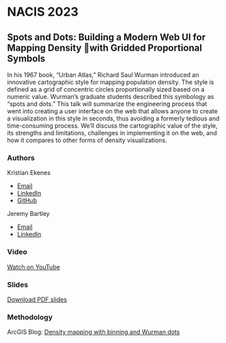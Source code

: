 # NACIS 2023

## Spots and Dots: Building a Modern Web UI for Mapping Density with Gridded Proportional Symbols

In his 1967 book, “Urban Atlas,” Richard Saul Wurman introduced an innovative cartographic style for mapping population density. The style is defined as a grid of concentric circles proportionally sized based on a numeric value. Wurman’s graduate students described this symbology as “spots and dots.” This talk will summarize the engineering process that went into creating a user interface on the web that allows anyone to create a visualization in this style in seconds, thus avoiding a formerly tedious and time-consuming process. We’ll discuss the cartographic value of the style, its strengths and limitations, challenges in implementing it on the web, and how it compares to other forms of density visualizations.

### Authors

Kristian Ekenes
- [Email](mailto:kekenes@esri.com)
- [LinkedIn](https://www.linkedin.com/in/kristian-ekenes/)
- [GitHub](https://github.com/ekenes)

Jeremy Bartley
- [Email](mailto:jbartley@esri.com)
- [LinkedIn](https://www.linkedin.com/in/jeremy-bartley-esri/)

### Video

[Watch on YouTube]()

### Slides

[Download PDF slides](https://github.com/ekenes/nacis-2023/raw/main/spots%20and%20dots%20-%20nacis%202023.pdf)

### Methodology

ArcGIS Blog: [Density mapping with binning and Wurman dots](https://www.esri.com/arcgis-blog/products/js-api-arcgis/mapping/density-mapping-with-binning-and-wurman-dots/)
